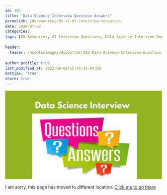 ```yaml
---
id: 102    
title: "Data Science Interview Question Answers"
permalink: /dsresources/ds-ai-ml-interview-resources
date: 2020-07-02
categories:
tags: [DS Resources, AI Interview Questions, Data Science Interview Questions, Machine Learning Interview Questions, Interview Questions]

header:
  teaser: /assets/images/dspost/dsr102-Data-Science-Interview-Question-Answers.jpg

author_profile: true
last_modified_at: 2022-09-09T15:46:43-04:00
mathjax: "true"
share: true
---
```


![Data Science Interview Question Answers](/assets/images/dspost/dsr102-Data-Science-Interview-Question-Answers.jpg)

I am sorry, this page has moved to different location. [Click me to go there](/dsblog/ds-ai-ml-interview-resources)
